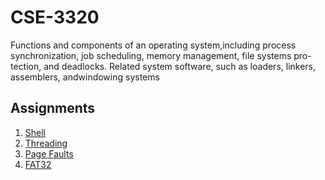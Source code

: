 # CSE-3320

Functions  and  components  of  an  operating  system,including process synchronization,  job scheduling,  memory management,  file systems pro-tection, and deadlocks.  Related system software, such as loaders, linkers, assemblers, andwindowing systems

## Assignments

1.  [Shell](https://github.com/Vitmont/cse-3320-operating-systems/tree/master/HW/P1)
2.  [Threading](https://github.com/Vitmont/cse-3320-operating-systems/tree/master/HW/P2)
3.  [Page Faults](https://github.com/Vitmont/cse-3320-operating-systems/tree/master/HW/P3)
4.  [FAT32](https://github.com/Vitmont/cse-3320-operating-systems/tree/master/HW/P4)
